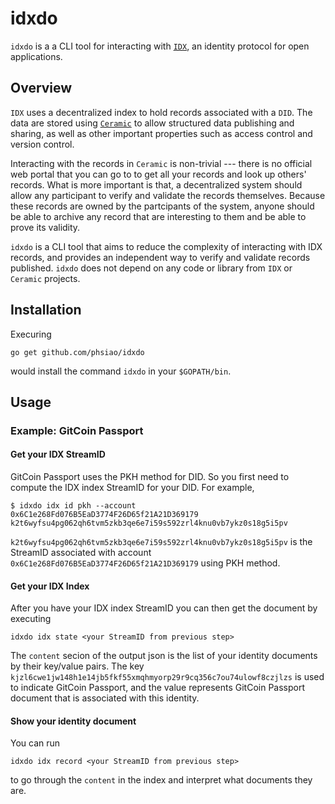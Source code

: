 # idxdo

`idxdo` is a a CLI tool for interacting with
[`IDX`](https://developers.idx.xyz/learn/overview/), an identity protocol for
open applications.

## Overview

`IDX` uses a decentralized index to hold records associated with a `DID`. The
data are stored using [`Ceramic`](https://blog.ceramic.network/what-is-ceramic/)
to allow structured data publishing and sharing, as well as other important
properties such as access control and version control.

Interacting with the records in `Ceramic` is non-trivial --- there is no
official web portal that you can go to to get all your records and look up
others' records. What is more important is that, a decentralized system should
allow any participant to verify and validate the records themselves. Because
these records are owned by the partcipants of the system, anyone should be able
to archive any record that are interesting to them and be able to prove its
validity.

`idxdo` is a CLI tool that aims to reduce the complexity of interacting with IDX
records, and provides an independent way to verify and validate records
published. `idxdo` does not depend on any code or library from `IDX` or
`Ceramic` projects.

## Installation

Execuring

`go get github.com/phsiao/idxdo`

would install the command `idxdo` in your `$GOPATH/bin`.

## Usage

### Example: GitCoin Passport

#### Get your IDX StreamID

GitCoin Passport uses the PKH method for DID. So you first need to compute the
IDX index StreamID for your DID. For example,

```
$ idxdo idx id pkh --account 0x6C1e268Fd076B5EaD3774F26D65f21A21D369179
k2t6wyfsu4pg062qh6tvm5zkb3qe6e7i59s592zrl4knu0vb7ykz0s18g5i5pv
```

`k2t6wyfsu4pg062qh6tvm5zkb3qe6e7i59s592zrl4knu0vb7ykz0s18g5i5pv` is the StreamID
associated with account `0x6C1e268Fd076B5EaD3774F26D65f21A21D369179` using PKH
method.

#### Get your IDX Index

After you have your IDX index StreamID you can then get the document by
executing

```
idxdo idx state <your StreamID from previous step>
```

The `content` secion of the output json is the list of your identity documents
by their key/value pairs. The key
`kjzl6cwe1jw148h1e14jb5fkf55xmqhmyorp29r9cq356c7ou74ulowf8czjlzs` is used to
indicate GitCoin Passport, and the value represents GitCoin Passport document
that is associated with this identity.

#### Show your identity document

You can run

```
idxdo idx record <your StreamID from previous step>
```

to go through the `content` in the index and interpret what documents they are.
